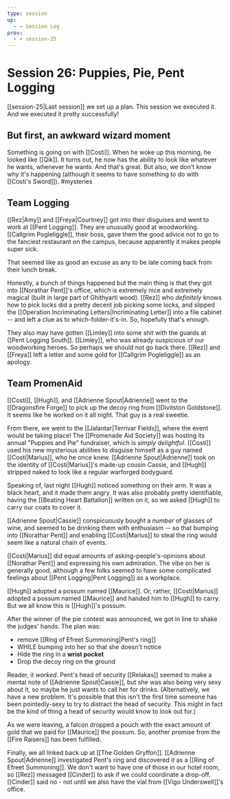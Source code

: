 ```yaml
---
type: session
up:
  - - Session Log
prev:
  - - session-25
---
```


# Session 26: Puppies, Pie, Pent Logging

[[session-25|Last session]] we set up a plan. This session we executed it. And we executed it pretty successfully!

## But first, an awkward wizard moment
Something is going on with [[Costi]]. When he woke up this morning, he looked like [[Qik]]. It turns out, he now has the ability to look like whatever he wants, whenever he wants. And that's great. But also, we don't know why it's happening (although it seems to have something to do with [[Costi's Sword]]). #mysteries 

## Team Logging
[[Rez|Amy]] and [[Freya|Courtney]] got into their disguises and went to work at [[Pent Logging]]. They are unusually good at woodworking. [[Callgrim Pogleliggle]], their boss, gave them the good advice not to go to the fanciest restaurant on the campus, because apparently it makes people super sick. 

That seemed like as good an excuse as any to be late coming back from their lunch break.

Honestly, a bunch of things happened but the main thing is that they got into [[Norathar Pent]]'s office, which is extremely nice and extremely magical (built in large part of Ghithyarti wood). [[Rez]] who *definitely* knows how to pick locks did a pretty decent job picking some locks, and slipped the [[Operation Incriminating Letters|Incriminating Letter]] into a file cabinet -- and left a clue as to which-folder-it's-in. So, hopefully that's enough. 

They also may have gotten [[Limley]] into some shit with the guards at [[Pent Logging South]]. [[Limley]], who was already suspicious of our woodworking heroes. So perhaps we should not go back there. [[Rez]] and [[Freya]] left a letter and some gold for [[Callgrim Pogleliggle]] as an apology.

## Team PromenAid

[[Costi]], [[Hugh]], and [[Adrienne Spout|Adrienne]] went to the [[Dragonsfire Forge]] to pick up the decoy ring from [[Divitston Goldstone]]. It seems like he worked on it all night. That guy is a real sweetie.

From there, we went to the [[Jalantar|Terrivar Fields]], where the event would be taking place! The [[Promenade Aid Society]] was hosting its annual "Puppies and Pie" fundraiser, which is *simply delightful*. [[Costi]] used his new mysterious abilities to disguise himself as a guy named [[Costi|Marius]], who he once knew. [[Adrienne Spout|Adrienne]] took on the identity of [[Costi|Marius]]'s made-up cousin Cassie, and [[Hugh]] stripped naked to look like a regular warforged bodyguard.

Speaking of, last night [[Hugh]] noticed something on their arm. It was a black heart, and it made them angry. It was also probably pretty identifiable, having the [[Beating Heart Battalion]] written on it, so we asked [[Hugh]] to carry our coats to cover it.

[[Adrienne Spout|Cassie]] conspicuously bought a *number* of glasses of wine, and seemed to be drinking them with enthusiasm -- so that bumping into [[Norathar Pent]] and enabling [[Costi|Marius]] to steal the ring would seem like a natural chain of events.

[[Costi|Marius]] did equal amounts of asking-people's-opinions about [[Norathar Pent]] and expressing his own admiration. The vibe on her is generally good, although a few folks seemed to have some complicated feelings about [[Pent Logging|Pent Logging]] as a workplace.

[[Hugh]] adopted a possum named [[Maurice]]. Or, rather, [[Costi|Marius]] adopted a possum named [[Maurice]] and handed him to [[Hugh]] to carry. But we all know this is [[Hugh]]'s possum.

After the winner of the pie contest was announced, we got in line to shake the judges' hands. The plan was:
- remove [[Ring of Efreet Summoning|Pent's ring]]
- WHILE bumping into her so that she doesn't notice
- Hide the ring in a **wrist pocket**
- Drop the decoy ring on the ground

Reader, it *worked*. Pent's head of security [[Relakas]] seemed to make a mental note of [[Adrienne Spout|Cassie]], but she was also being very sexy about it, so maybe he just wants to call her for drinks. (Alternatively, we have a new problem. It's possible that this isn't the first time someone has been pointedly-sexy to try to distract the head of security. This might in fact be the kind of thing a head of security would know to look out for.)

As we were leaving, a falcon dropped a pouch with the exact amount of gold that we paid for [[Maurice]] the possum. So, another promise from the [[Fire Raisers]] has been fulfilled.

Finally, we all linked back up at [[The Golden Gryffon]]. [[Adrienne Spout|Adrienne]] investigated Pent's ring and discovered it as a [[Ring of Efreet Summoning]]. We don't want to have one of those in our hotel room, so [[Rez]] messaged [[Cinder]] to ask if we could coordinate a drop-off. [[Cinder]] said no - not until we also have the vial from [[Vigo Underswell]]'s office.

